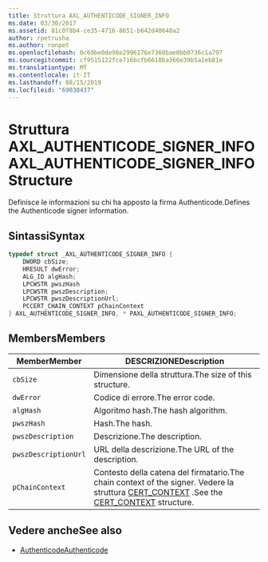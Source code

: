 ```yaml
---
title: Struttura AXL_AUTHENTICODE_SIGNER_INFO
ms.date: 03/30/2017
ms.assetid: 81c0f8b4-ce35-4716-8651-b642d40648a2
author: rpetrusha
ms.author: ronpet
ms.openlocfilehash: 0c69be0de98e2996176e7360bae0bb0736c1a797
ms.sourcegitcommit: cf9515122fce716bcfb6618ba366e39b5a2eb81e
ms.translationtype: MT
ms.contentlocale: it-IT
ms.lasthandoff: 08/15/2019
ms.locfileid: "69038437"
---
```

# <a name="axl_authenticode_signer_info-structure"></a><span data-ttu-id="916c1-102">Struttura AXL_AUTHENTICODE_SIGNER_INFO</span><span class="sxs-lookup"><span data-stu-id="916c1-102">AXL_AUTHENTICODE_SIGNER_INFO Structure</span></span>
<span data-ttu-id="916c1-103">Definisce le informazioni su chi ha apposto la firma Authenticode.</span><span class="sxs-lookup"><span data-stu-id="916c1-103">Defines the Authenticode signer information.</span></span>  
  
## <a name="syntax"></a><span data-ttu-id="916c1-104">Sintassi</span><span class="sxs-lookup"><span data-stu-id="916c1-104">Syntax</span></span>  
  
```cpp  
typedef struct _AXL_AUTHENTICODE_SIGNER_INFO {  
    DWORD cbSize;  
    HRESULT dwError;  
    ALG_ID algHash;  
    LPCWSTR pwszHash  
    LPCWSTR pwszDescription;  
    LPCWSTR pwszDescriptionUrl;  
    PCCERT_CHAIN_CONTEXT pChainContext  
} AXL_AUTHENTICODE_SIGNER_INFO, * PAXL_AUTHENTICODE_SIGNER_INFO;  
```  
  
## <a name="members"></a><span data-ttu-id="916c1-105">Members</span><span class="sxs-lookup"><span data-stu-id="916c1-105">Members</span></span>  
  
|<span data-ttu-id="916c1-106">Member</span><span class="sxs-lookup"><span data-stu-id="916c1-106">Member</span></span>|<span data-ttu-id="916c1-107">DESCRIZIONE</span><span class="sxs-lookup"><span data-stu-id="916c1-107">Description</span></span>|  
|------------|-----------------|  
|`cbSize`|<span data-ttu-id="916c1-108">Dimensione della struttura.</span><span class="sxs-lookup"><span data-stu-id="916c1-108">The size of this structure.</span></span>|  
|`dwError`|<span data-ttu-id="916c1-109">Codice di errore.</span><span class="sxs-lookup"><span data-stu-id="916c1-109">The error code.</span></span>|  
|`algHash`|<span data-ttu-id="916c1-110">Algoritmo hash.</span><span class="sxs-lookup"><span data-stu-id="916c1-110">The hash algorithm.</span></span>|  
|`pwszHash`|<span data-ttu-id="916c1-111">Hash.</span><span class="sxs-lookup"><span data-stu-id="916c1-111">The hash.</span></span>|  
|`pwszDescription`|<span data-ttu-id="916c1-112">Descrizione.</span><span class="sxs-lookup"><span data-stu-id="916c1-112">The description.</span></span>|  
|`pwszDescriptionUrl`|<span data-ttu-id="916c1-113">URL della descrizione.</span><span class="sxs-lookup"><span data-stu-id="916c1-113">The URL of the description.</span></span>|  
|`pChainContext`|<span data-ttu-id="916c1-114">Contesto della catena del firmatario.</span><span class="sxs-lookup"><span data-stu-id="916c1-114">The chain context of the signer.</span></span> <span data-ttu-id="916c1-115">Vedere la struttura [CERT_CONTEXT](/windows/win32/api/wincrypt/ns-wincrypt-cert_context) .</span><span class="sxs-lookup"><span data-stu-id="916c1-115">See the [CERT_CONTEXT](/windows/win32/api/wincrypt/ns-wincrypt-cert_context) structure.</span></span>|  
  
## <a name="see-also"></a><span data-ttu-id="916c1-116">Vedere anche</span><span class="sxs-lookup"><span data-stu-id="916c1-116">See also</span></span>

- [<span data-ttu-id="916c1-117">Authenticode</span><span class="sxs-lookup"><span data-stu-id="916c1-117">Authenticode</span></span>](../../../../docs/framework/unmanaged-api/authenticode/index.md)

